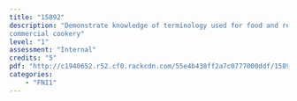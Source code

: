 ```yaml
---
title: "15892"
description: "Demonstrate knowledge of terminology used for food and recipes in 
commercial cookery"
level: "1"
assessment: "Internal"
credits: "5"
pdf: "http://c1940652.r52.cf0.rackcdn.com/55e4b438ff2a7c0777000ddf/15892.pdf"
categories:
    - "FNI1"
---
```

